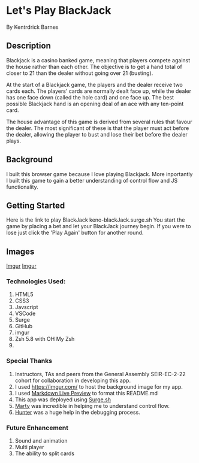 # Let's Play BlackJack
By Kentrdrick Barnes

## Description
Blackjack is a casino banked game, meaning that players compete against the house rather than each other. The objective is to get a hand total of closer to 21 than the dealer without going over 21 (busting).

At the start of a Blackjack game, the players and the dealer receive two cards each. The players' cards are normally dealt face up, while the dealer has one face down (called the hole card) and one face up. The best possible Blackjack hand is an opening deal of an ace with any ten-point card.

The house advantage of this game is derived from several rules that favour the dealer. The most significant of these is that the player must act before the dealer, allowing the player to bust and lose their bet before the dealer plays.

## Background
I built this browser game because I love playing Blackjack. More inportantly I built this game to gain a better understanding of control flow and JS functionality.

## Getting Started
Here is the link to play BlackJack keno-blackJack.surge.sh
You start the game by placing a bet and let your BlackJack journey begin. If you were to lose just click the 'Play Again' button for another round.

## Images
[Imgur](https://i.imgur.com/TcflNzV.jpg)
[Imgur](https://i.imgur.com/ZyPkgrt.png)

### Technologies Used: 
1. HTML5
2. CSS3
3. Javscript
4. VSCode
5. Surge
6. GitHub
7. imgur
8. Zsh 5.8 with OH My Zsh
9. 
   
### Special Thanks
1. Instructors, TAs and peers from the General Assembly SEIR-EC-2-22 cohort for collaboration in developing this app. 
2. I used https://imgur.com/ to host the background image for my app. 
3. I used  [Markdown Live Preview](https://markdownlivepreview.com/) to format this README.md
4. This app was deployed using [Surge.sh](https://surge.sh/)
5. [Marty](https://github.com/mhsmith321) was incredible in helping me to understand control flow.
6. [Hunter](https://github.com/whlong1) was a huge help in the debugging process.
   

### Future Enhancement
1. Sound and animation
2. Multi player
3. The ability to split cards
